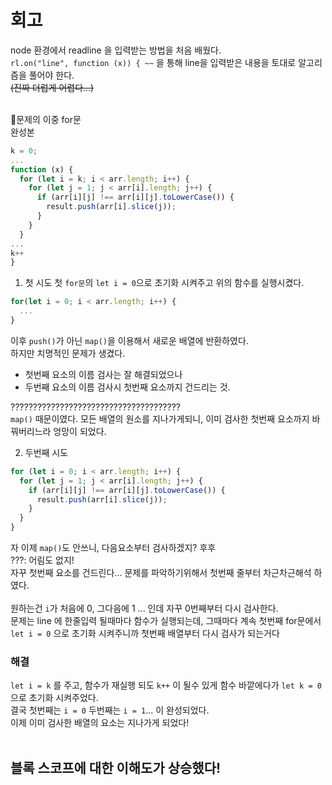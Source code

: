 # 회고

node 환경에서 readline 을 입력받는 방법을 처음 배웠다.<br>
`rl.on("line", function (x)) { ~~`
을 통해 line을 입력받은 내용을 토대로 알고리즘을 풀어야 한다.<br>
~~(진짜 더럽게 어렵다...)~~<br>
<br>

📌문제의 이중 for문<br>
완성본

```javascript
k = 0;
...
function (x) {
  for (let i = k; i < arr.length; i++) {
    for (let j = 1; j < arr[i].length; j++) {
      if (arr[i][j] !== arr[i][j].toLowerCase()) {
        result.push(arr[i].slice(j));
      }
    }
  }
...
k++
}
```

1. 첫 시도
   첫 `for문`의 `let i = 0`으로 초기화 시켜주고 위의 함수를 실행시켰다.

```javascript
for(let i = 0; i < arr.length; i++) {
  ...
}
```

이후 `push()`가 아닌 `map()`을 이용해서 새로운 배열에 반환하였다.<br>
하지만 치명적인 문제가 생겼다.<br>

- 첫번째 요소의 이름 검사는 잘 해결되었으나
- 두번째 요소의 이름 검사시 첫번째 요소까지 건드리는 것.<br>

??????????????????????????????????????<br>
`map()` 때문이였다. 모든 배열의 원소를 지나가게되니, 이미 검사한 첫번째 요소까지 바꿔버리느라 엉망이 되었다.<br>

2. 두번째 시도

```javascript
for (let i = 0; i < arr.length; i++) {
  for (let j = 1; j < arr[i].length; j++) {
    if (arr[i][j] !== arr[i][j].toLowerCase()) {
      result.push(arr[i].slice(j));
    }
  }
}
```

자 이제 `map()`도 안쓰니, 다음요소부터 검사하겠지? 후후<br>
???: 어림도 없지! <br>
자꾸 첫번째 요소를 건드린다... 문제를 파악하기위해서 첫번째 줄부터 차근차근해석 하였다.<br>
<br>
원하는건 `i`가 처음에 0, 그다음에 1 ... 인데 자꾸 0번째부터 다시 검사한다.<br>
문제는 line 에 한줄입력 될때마다 함수가 실행되는데, 그때마다 계속 첫번째 for문에서 `let i = 0` 으로 초기화 시켜주니까 첫번째 배열부터 다시 검사가 되는거다<br>

### 해결

`let i = k` 를 주고, 함수가 재실행 되도 `k++` 이 될수 있게 함수 바깥에다가 `let k = 0`으로 초기화 시켜주었다.<br>
결국 첫번째는 `i = 0` 두번째는 `i = 1`... 이 완성되었다.<br>
이제 이미 검사한 배열의 요소는 지나가게 되었다!<br>
<br>

## 블록 스코프에 대한 이해도가 상승했다!
